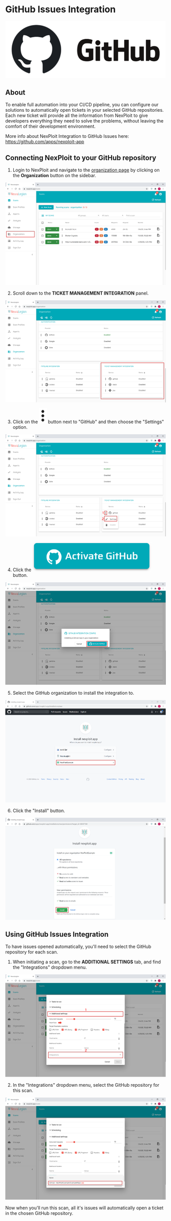# GitHub Issues Integration

![github_logo](media/github-logo.png ':size=40%')

## About
To enable full automation into your CI/CD pipeline, you can configure our solutions to automatically open tickets in your selected GitHub repositories. Each new ticket will provide all the information from NexPloit to give developers everything they need to solve the problems, without leaving the comfort of their development environment.

More info about NexPloit Integration to GitHub Issues here: https://github.com/apps/nexploit-app

## Connecting NexPloit to your GitHub repository

1. Login to NexPloit and navigate to the [organization page](https://nexploit.app/organization) by clicking on the **Organization** button on the sidebar.

![organization](media/go-to-organization.png ':size=45%')

2. Scroll down to the **TICKET MANAGEMENT INTEGRATION** panel.

![ticketing-panel](media/ticketing-panel.png ':size=45%')

3. Click on the ![dots](media/dots_button.png ':size=1%') button next to "GitHub" and then choose the "Settings" option.

![gh-settings](media/gh-ticketing-settings.png ':size=45%')

4. Click the ![activate](media/activate-github_button.png ':size=10%') button.

![gh-activate](media/gh-activate.png ':size=45%')

5. Select the GitHub organization to install the integration to.

![gh-select-org](media/github-select-org.png ':size=45%')

6. Click the "Install" button.

![gh-install](media/gh-install-app.png ':size=45%')

## Using GitHub Issues Integration

To have issues opened automatically, you'll need to select the GitHub repository for each scan.

1. When initiating a scan, go to the **ADDITIONAL SETTINGS** tab, and find the "Integrations" dropdown menu.

![additional-settings](media/additional-settings.png ':size=45%')

2. In the "Integrations" dropdown menu, select the GitHub repository for this scan.

![select-gh-repo](media/gh-repo-select.png ':size=45%')

Now when you'll run this scan, all it's issues will automatically open a ticket in the chosen GitHub repository.

<!-- ## Connect A Jira Account
1. To connect your account go to https://nexploit.app/organization

![organization](../../media/organization-from-scans.png ':size=80%')


2. Scroll down to the **TICKET MANAGEMENT OPTIONS** section.

![ticket_management_integration](../../media/ticket-management-integration.png ':size=80%')


3. Click on **⋮** and then on **Settings** next to **Jira**

![jira_settings](media/jira-settings.png ':size=80%')


3. Fill out your **Jira Integration Details** and click on **Connect**

!> **Make sure the API token you use is for a <u>specific profile</u> (not Admin/Organization level API key), this is done for security purposes.**

![jira_integration_details](media/jira-integration-details.png ':size=80%')


## Add a Jira Repository To a Scan
When starting a **new scan**, you can select a **Jira Repository** to automatically add the scan findings into.

### Using The UI
1.  Selecting the repository can be done by clicking on **Additional settings**

![new_scan_additional_settings](../../media/new-scan-additional-settings.png ':size=80%')


2. Under Additional settings, scroll down and click on **Integrations**.

![new_scan_integrations](../../media/new-scan-integrations.png ':size=80%')


3. Select the relevant **Jira Repository** and scan away!

![new_scan_jira_integration](media/new-scan-jira-integration.png ':size=80%')


### Using The NeuraLegion API
When creating a new scan from an **API call**, make sure to add the Jira repository details with the **trackingSpace**  parameter, for example:
```bash
curl 'https://nexploit.app/api/v1/scans' \
-H 'Authorization: Api-Key YOUR_API_KEY' \
-H 'Content-Type: application/json' \
--data '{
  "name": "test",
  "discoveryTypes": [
    "crawler"
  ],
  "crawlerUrls": [
    "https://nexploit.app/login"
  ],
  "tests": [
    "jwt",
    "angular_csti"
  ],
  "trackingSpace":{
    "uri":"https://neuralegion-demo.atlassian.net/jira/software/projects/NEX/boards/1",
    "service":"jira",
    "id":"NEX",
    "name":"NexPloit"
  }
}'
```
?> More info can be found here: https://nexploit.app/api/v1/docs/#/Scans/ScanController.createScan

### Using The CLI Tool
When starting a scan using our CLI tool **nexploit-cli**, you can select a **Jira Repository** to add the finding to automatically as they are discovered. Just add the Jira repository details with the **--tracking-space** parameter, for example:
```bash
nexploit-cli scan:run \
  --name scan-name \
  --archive received-archive-id \
  --api-key my-jwt-authentication-token \
  --tracking-space https://neuralegion-demo.atlassian.net/jira/software/projects/NEX/boards/1 
```

?> More info can be found here:  https://www.npmjs.com/package/@neuralegion/nexploit-cli
 -->
